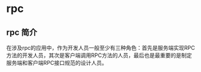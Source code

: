 # rpc

## rpc 简介

在涉及rpc的应用中，作为开发人员一般至少有三种角色：首先是服务端实现RPC方法的开发人员，其次是客户端调用RPC方法的人员，最后也是最重要的是制定服务端和客户端RPC接口规范的设计人员。
